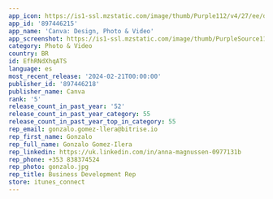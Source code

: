 ```yaml
---
app_icon: https://is1-ssl.mzstatic.com/image/thumb/Purple112/v4/27/ee/d7/27eed7f4-d7fe-85cc-85e8-8aea1124b73e/AppIcon-1x_U007emarketing-0-7-0-85-220-0.png/1024x1024bb.png
app_id: '897446215'
app_name: 'Canva: Design, Photo & Video'
app_screenshot: https://is1-ssl.mzstatic.com/image/thumb/PurpleSource116/v4/72/cd/23/72cd2342-1584-aca9-872e-1492c5c47213/ceae7c58-08e5-41bd-ae83-def87ba4f26b_01_iphone65_01.png/1242x2688bb.png
category: Photo & Video
country: BR
id: EfhRNdXhqATS
language: es
most_recent_release: '2024-02-21T00:00:00'
publisher_id: '897446218'
publisher_name: Canva
rank: '5'
release_count_in_past_year: '52'
release_count_in_past_year_category: 55
release_count_in_past_year_top_in_category: 55
rep_email: gonzalo.gomez-llera@bitrise.io
rep_first_name: Gonzalo
rep_full_name: Gonzalo Gomez-Ilera
rep_linkedin: https://uk.linkedin.com/in/anna-magnussen-0977131b
rep_phone: +353 838374524
rep_photo: gonzalo.jpg
rep_title: Business Development Rep
store: itunes_connect
---
```

